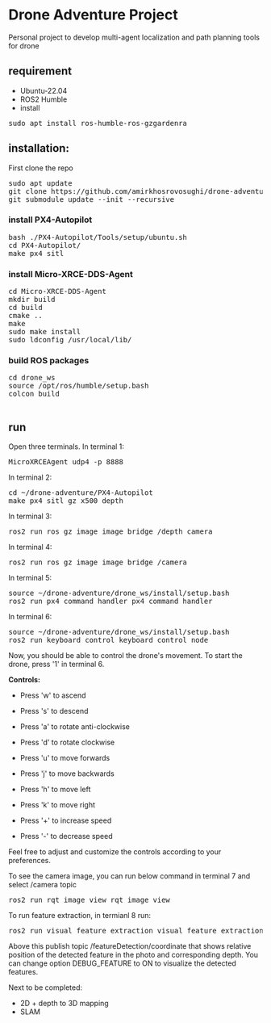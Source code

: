 # Drone Adventure Project

Personal project to develop multi-agent localization and path planning tools for drone


## requirement
- Ubuntu-22.04
- ROS2 Humble
- install 
<pre>
sudo apt install ros-humble-ros-gzgardenra
</pre>

## installation:
First clone the repo

<pre>
sudo apt update
git clone https://github.com/amirkhosrovosughi/drone-adventure.git
git submodule update --init --recursive
</pre>


### install PX4-Autopilot
<pre>
bash ./PX4-Autopilot/Tools/setup/ubuntu.sh
cd PX4-Autopilot/
make px4_sitl
</pre>

### install Micro-XRCE-DDS-Agent
<pre>
cd Micro-XRCE-DDS-Agent
mkdir build
cd build
cmake ..
make
sudo make install
sudo ldconfig /usr/local/lib/
</pre>

### build ROS packages
 <pre>
cd drone_ws
source /opt/ros/humble/setup.bash
colcon build
 </pre>

## run
Open three terminals.
In terminal 1:
<pre>
MicroXRCEAgent udp4 -p 8888
</pre>

In terminal 2:
<pre>
cd ~/drone-adventure/PX4-Autopilot
make px4_sitl gz_x500_depth
</pre>

In terminal 3:
<pre>
ros2 run ros_gz_image image_bridge /depth_camera
</pre>

In terminal 4:
<pre>
ros2 run ros_gz_image image_bridge /camera
</pre>

In terminal 5: 
<pre>
source ~/drone-adventure/drone_ws/install/setup.bash
ros2 run px4_command_handler px4_command_handler
</pre>

In terminal 6: 
<pre>
source ~/drone-adventure/drone_ws/install/setup.bash
ros2 run keyboard_control keyboard_control_node
</pre>

Now, you should be able to control the drone's movement. To start the drone, press '1' in terminal 6.

**Controls:**
- Press 'w' to ascend
- Press 's' to descend
- Press 'a' to rotate anti-clockwise
- Press 'd' to rotate clockwise

- Press 'u' to move forwards
- Press 'j' to move backwards
- Press 'h' to move left
- Press 'k' to move right

- Press '+' to increase speed
- Press '-' to decrease speed

Feel free to adjust and customize the controls according to your preferences.

To see the camera image, you can run below command in terminal 7 and select /camera topic
<pre>
ros2 run rqt_image_view rqt_image_view
</pre>

To run feature extraction, in termianl 8 run:
<pre>
ros2 run visual_feature_extraction visual_feature_extraction
</pre>
Above this publish topic /featureDetection/coordinate that shows relative position of the detected feature in the photo and corresponding depth. You can change option DEBUG_FEATURE to ON to visualize the detected features.  

Next to be completed:
- 2D + depth to 3D mapping
- SLAM
